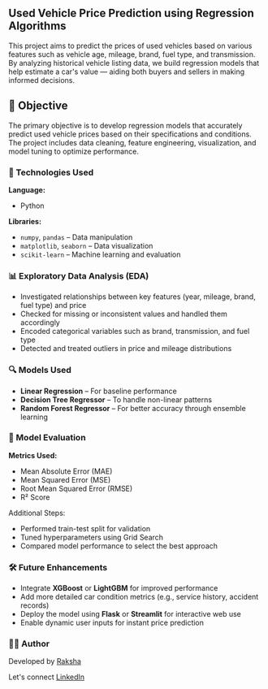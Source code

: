 ## Used Vehicle Price Prediction using Regression Algorithms

This project aims to predict the prices of used vehicles based on various features such as vehicle age, mileage, brand, fuel type, and transmission. By analyzing historical vehicle listing data, we build regression models that help estimate a car's value — aiding both buyers and sellers in making informed decisions.

## 🎯 Objective

The primary objective is to develop regression models that accurately predict used vehicle prices based on their specifications and conditions. The project includes data cleaning, feature engineering, visualization, and model tuning to optimize performance.

### 🧰 Technologies Used

**Language:**
- Python

**Libraries:**
- `numpy`, `pandas` – Data manipulation
- `matplotlib`, `seaborn` – Data visualization
- `scikit-learn` – Machine learning and evaluation

### 📊 Exploratory Data Analysis (EDA)

- Investigated relationships between key features (year, mileage, brand, fuel type) and price
- Checked for missing or inconsistent values and handled them accordingly
- Encoded categorical variables such as brand, transmission, and fuel type
- Detected and treated outliers in price and mileage distributions

### 🔍 Models Used

- **Linear Regression** – For baseline performance
- **Decision Tree Regressor** – To handle non-linear patterns
- **Random Forest Regressor** – For better accuracy through ensemble learning

### 🧪 Model Evaluation

**Metrics Used:**
- Mean Absolute Error (MAE)
- Mean Squared Error (MSE)
- Root Mean Squared Error (RMSE)
- R² Score

Additional Steps:
- Performed train-test split for validation
- Tuned hyperparameters using Grid Search
- Compared model performance to select the best approach

### 🛠 Future Enhancements

- Integrate **XGBoost** or **LightGBM** for improved performance
- Add more detailed car condition metrics (e.g., service history, accident records)
- Deploy the model using **Flask** or **Streamlit** for interactive web use
- Enable dynamic user inputs for instant price prediction

### 👩‍💻 Author
Developed by [Raksha](https://github.com/Rakshaa-17)

Let's connect [LinkedIn](https://www.linkedin.com/in/rakshamalela/)




